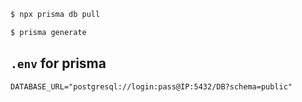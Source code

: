 ```bash
$ npx prisma db pull 

$ prisma generate
```

## `.env` for prisma
`DATABASE_URL="postgresql://login:pass@IP:5432/DB?schema=public"`